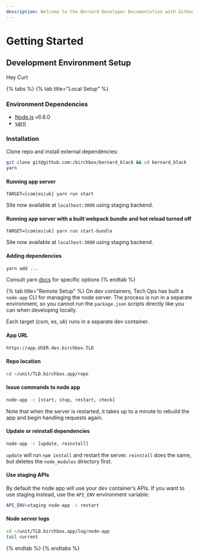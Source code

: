 ```yaml
---
description: Welcome to the Bernard Developer Documentation with Gitbook.
---
```


# Getting Started

## Development Environment Setup

Hey Curt

{% tabs %}
{% tab title="Local Setup" %}
### Environment Dependencies

* [Node.js](https://nodejs.org/en/download/) v6.6.0
* [yarn](https://yarnpkg.com/lang/en/docs/install/)

### Installation

Clone repo and install external dependencies:

```bash
git clone git@github.com:/birchbox/bernard_black && cd bernard_black
yarn
```

#### Running app server

```text
TARGET=[com|es|uk] yarn run start
```

Site now available at `localhost:3000` using staging backend.

#### Running app server with a built webpack bundle and hot reload turned off

```text
TARGET=[com|es|uk] yarn run start-bundle
```

Site now available at `localhost:3000` using staging backend.

#### Adding dependencies

```bash
yarn add ...
```

Consult yarn [docs](https://yarnpkg.com/en/docs/migrating-from-npm#toc-cli-commands-comparison) for specific options
{% endtab %}

{% tab title="Remote Setup" %}
On dev containers, Tech Ops has built a `node-app` CLI for managing the node server. The process is run in a separate environment, so you cannot run the `package.json` scripts directly like you can when developing locally.

Each target \(com, es, uk\) runs in a separate dev container.

#### App URL

```bash
https://app.USER.dev.birchbox.TLD
```

#### Repo location

```bash
cd ~/unit/TLD.birchbox.app/repo
```

#### Issue commands to node app

```bash
node-app -c [start, stop, restart, check]
```

Note that when the server is restarted, it takes up to a minute to rebuild the app and begin handling requests again.

#### Update or reinstall dependencies

```bash
node-app -c [update, reinstall]
```

`update` will run `npm install` and restart the server. `reinstall` does the same, but deletes the `node_modules` directory first.

#### Use staging APIs

By default the node app will use your dev container’s APIs. If you want to use staging instead, use the `API_ENV` environment variable:

```bash
API_ENV=staging node-app -c restart
```

#### Node server logs

```bash
cd ~/unit/TLD.birchbox.app/log/node-app
tail current
```
{% endtab %}
{% endtabs %}

